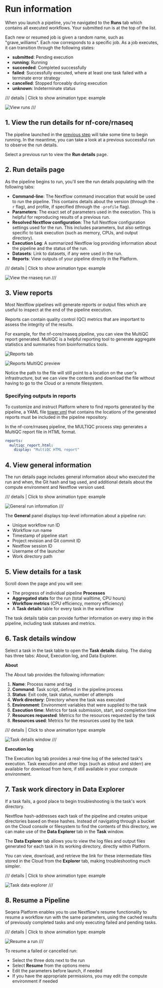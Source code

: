 # Run information

When you launch a pipeline, you're navigated to the **Runs** tab which contains all executed workflows. Your submitted run is at the top of the list. 

Each new or resumed job is given a random name, such as "grave_williams". Each row corresponds to a specific job. As a job executes, it can transition through the following states:

- **submitted**: Pending execution
- **running**: Running
- **succeeded**: Completed successfully
- **failed**: Successfully executed, where at least one task failed with a terminate error strategy
- **cancelled**: Stopped forceably during execution
- **unknown**: Indeterminate status


/// details | Click to show animation
    type: example

![View runs](assets/sp-cloud-view-all-runs.gif)
///

## 1. View the run details for nf-core/rnaseq

The pipeline launched in the [previous step](./004_launching_pipelines.md) will take some time to begin running. In the meantime, you can take a look at a previous successful run to observe the run details.

Select a previous run to view the **Run details** page.

## 2. Run details page

As the pipeline begins to run, you'll see the run details populating with the following tabs:

- **Command-line**: The Nextflow command invocation that would be used to run the pipeline. This contains details about the version (through the `-r` flag), and profile, if specified (through the `-profile` flag).
- **Parameters**: The exact set of parameters used in the execution. This is helpful for reproducing results of a previous run.
- **Resolved Nextflow configuration**: The full Nextflow configuration settings used for the run. This includes parameters, but also settings specific to task execution (such as memory, CPUs, and output directory).
- **Execution Log**: A summarized Nextflow log providing information about the pipeline and the status of the run.
- **Datasets**: Link to datasets, if any were used in the run.
- **Reports**: View outputs of your pipeline directly in the Platform.


/// details | Click to show animation
    type: example

![View the rnaseq run](assets/sp-cloud-run-info.gif)
///

## 3. View reports

Most Nextflow pipelines will generate reports or output files which are useful to inspect at the end of the pipeline execution. 

Reports can contain quality control (QC) metrics that are important to assess the integrity of the results.

For example, for the nf-core/rnaseq pipeline, you can view the MultiQC report generated. MultiQC is a helpful reporting tool to generate aggregate statistics and summaries from bioinformatics tools.

![Reports tab](assets/reports-tab.png)

![Reports MultiQC preview](assets/reports-preview.png)

Notice the path to the file will still point to a location on the user's infrastructure, but we can view the contents and download the file without having to go to the Cloud or a remote filesystem.

### Specifying outputs in reports

To customize and instruct Platform where to find reports generated by the pipeline, a YAML file [tower.yml](https://github.com/nf-core/rnaseq/blob/master/tower.yml) that contains the locations of the generated reports must be included in the pipeline repository. 

In the nf-core/rnaseq pipeline, the MULTIQC process step generates a MultiQC report file in HTML format.

```yaml
reports:
  multiqc_report.html:
    display: "MultiQC HTML report"
```

## 4. View general information

The run details page includes general information about who executed the run and when, the Git hash and tag used, and additional details about the compute environment and Nextflow version used.


/// details | Click to show animation
    type: example

![General run information](assets/general-run-details.gif)
///

The **General** panel displays top-level information about a pipeline run:

- Unique workflow run ID
- Workflow run name
- Timestamp of pipeline start
- Project revision and Git commit ID
- Nextflow session ID
- Username of the launcher
- Work directory path

## 5. View details for a task

Scroll down the page and you will see:

- The progress of individual pipeline **Processes**
- **Aggregated stats** for the run (total walltime, CPU hours)
- **Workflow metrics** (CPU efficiency, memory efficiency)
- A **Task details** table for every task in the workflow

The task details table can provide further information on every step in the pipeline, including task statuses and metrics.

## 6. Task details window

Select a task in the task table to open the **Task details** dialog. The dialog has three tabs: About, Execution log, and Data Explorer.

**About**

The About tab provides the following information:

1. **Name**: Process name and tag
2. **Command**: Task script, defined in the pipeline process
3. **Status**: Exit code, task status, number of attempts
4. **Work directory**: Directory where the task was executed
5. **Environment**: Environment variables that were supplied to the task
6. **Execution time**: Metrics for task submission, start, and completion time
7. **Resources requested**: Metrics for the resources requested by the task
8. **Resources used**: Metrics for the resources used by the task


/// details | Click to show animation
    type: example

![Task details window](assets/task-details.gif)
///

**Execution log**

The Execution log tab provides a real-time log of the selected task's execution. Task execution and other logs (such as stdout and stderr) are available for download from here, if still available in your compute environment.

## 7. Task work directory in Data Explorer

If a task fails, a good place to begin troubleshooting is the task's work directory.

Nextflow hash-addresses each task of the pipeline and creates unique directories based on these hashes. Instead of navigating through a bucket on the Cloud console or filesystem to find the contents of this directory, we can make use of the **Data Explorer** tab in the **Task** window.

The **Data Explorer** tab allows you to view the log files and output files generated for each task in its working directory, directly within Platform.

You can view, download, and retrieve the link for these intermediate files stored in the Cloud from the **Explorer** tab, making troubleshooting much simpler.


/// details | Click to show animation
    type: example

![Task data explorer](assets/sp-cloud-task-data-explorer.gif)
///

## 8. Resume a Pipeline

Seqera Platform enables you to use Nextflow's resume functionality to resume a workflow run with the same parameters, using the cached results of previously completed tasks and only executing failed and pending tasks.


/// details | Click to show animation
    type: example

![Resume a run](assets/sp-cloud-resume-a-run.gif)
///

To resume a failed or cancelled run:

- Select the three dots next to the run
- Select **Resume** from the options menu
- Edit the parameters before launch, if needed
- If you have the appropriate permissions, you may edit the compute environment if needed
